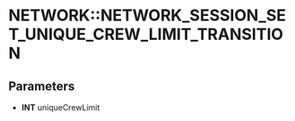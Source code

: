 # NETWORK::NETWORK_SESSION_SET_UNIQUE_CREW_LIMIT_TRANSITION

## Parameters
* **INT** uniqueCrewLimit